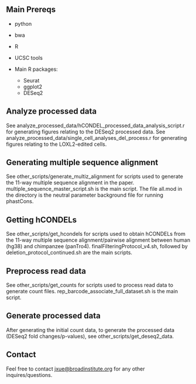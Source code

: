 ## Main Prereqs
* python
* bwa
* R
* UCSC tools

* Main R packages:
  * Seurat
  * ggplot2
  * DESeq2

## Analyze processed data
See analyze_processed_data/hCONDEL_processed_data_analysis_script.r for generating figures relating to the DESeq2 processed data.
See analyze_processed_data/single_cell_analyses_del_process.r for generating figures relating to the LOXL2-edited cells.

## Generating multiple sequence alignment
See other_scripts/generate_multiz_alignment for scripts used to generate the 11-way multiple sequence alignment in the paper. multiple_sequence_master_script.sh is the main script. The file all.mod in the directory is the neutral parameter background file for running phastCons.

## Getting hCONDELs
See other_scripts/get_hcondels for scripts used to obtain hCONDELs from the 11-way multiple sequence alignment/pairwise alignment between human (hg38) and chimpanzee (panTro4). finalFilteringProtocol_v4.sh, followed by deletion_protocol_continued.sh are the main scripts.

## Preprocess read data
See other_scripts/get_counts for scripts used to process read data to generate count files. rep_barcode_associate_full_dataset.sh is the main script.

## Generate processed data
After generating the initial count data, to generate the processed data (DESeq2 fold changes/p-values), see other_scripts/get_deseq2_data. 

## Contact
Feel free to contact jxue@broadinstitute.org for any other inquires/questions.
